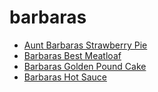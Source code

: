 # barbaras

 * [Aunt Barbaras Strawberry Pie](index/a/aunt-barbaras-strawberry-pie.json)
 * [Barbaras Best Meatloaf](index/b/barbaras-best-meatloaf.json)
 * [Barbaras Golden Pound Cake](index/b/barbaras-golden-pound-cake.json)
 * [Barbaras Hot Sauce](index/b/barbaras-hot-sauce.json)
